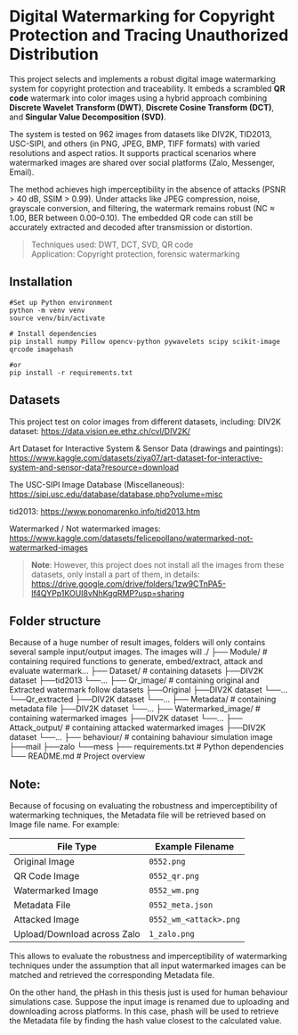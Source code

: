 # Digital Watermarking for Copyright Protection and Tracing Unauthorized Distribution

This project selects and implements a robust digital image watermarking system for copyright protection and traceability. It embeds a scrambled **QR code** watermark into color images using a hybrid approach combining **Discrete Wavelet Transform (DWT)**, **Discrete Cosine Transform (DCT)**, and **Singular Value Decomposition (SVD)**.

The system is tested on 962 images from datasets like DIV2K, TID2013, USC-SIPI, and others (in PNG, JPEG, BMP, TIFF formats) with varied resolutions and aspect ratios. It supports practical scenarios where watermarked images are shared over social platforms (Zalo, Messenger, Email).

The method achieves high imperceptibility in the absence of attacks (PSNR > 40 dB, SSIM > 0.99). Under attacks like JPEG compression, noise, grayscale conversion, and filtering, the watermark remains robust (NC ≈ 1.00, BER between 0.00–0.10). The embedded QR code can still be accurately extracted and decoded after transmission or distortion.

> Techniques used: DWT, DCT, SVD, QR code  
> Application: Copyright protection, forensic watermarking

## Installation

```
#Set up Python environment
python -m venv venv
source venv/bin/activate

# Install dependencies
pip install numpy Pillow opencv-python pywavelets scipy scikit-image qrcode imagehash

#or 
pip install -r requirements.txt
```

## Datasets
This project test on color images from different datasets, including:
DIV2K dataset: 
https://data.vision.ee.ethz.ch/cvl/DIV2K/ 

Art Dataset for Interactive System & Sensor Data (drawings and paintings):
https://www.kaggle.com/datasets/ziya07/art-dataset-for-interactive-system-and-sensor-data?resource=download

The USC-SIPI Image Database (Miscellaneous): 
https://sipi.usc.edu/database/database.php?volume=misc

tid2013:
https://www.ponomarenko.info/tid2013.htm

Watermarked / Not watermarked images:
https://www.kaggle.com/datasets/felicepollano/watermarked-not-watermarked-images 

> **Note**: However, this project does not install all the images from these datasets, only install a part of them, in details:
> https://drive.google.com/drive/folders/1zw9CTnPA5-lf4QYPp1KOUI8vNhKgqRMP?usp=sharing 

## Folder structure 
Because of a huge number of result images, folders will only contains several sample input/output images. The images will
./
├── Module/                # containing required functions to generate, embed/extract, attack and evaluate watermark...
├── Dataset/               # containing datasets
    ├──DIV2K dataset
    ├──tid2013
    └──...
├── Qr_image/              # containing original and Extracted watermark follow datasets
    ├──Original
        ├──DIV2K dataset
        └──...
    └──Qr_extracted
        ├──DIV2K dataset
        └──...
├── Metadata/              # containing metadata file 
    ├──DIV2K dataset
    └──...
├── Watermarked_image/     # containing watermarked images
    ├──DIV2K dataset
    └──...
├── Attack_output/         # containing attacked watermarked images
    ├──DIV2K dataset
    └──...
├── behaviour/             # containing bahaviour simulation image
    ├──mail
    ├──zalo
    └──mess
├── requirements.txt       # Python dependencies
└── README.md              # Project overview

## Note:
Because of focusing on evaluating the robustness and imperceptibility of watermarking techniques, the Metadata file will be retrieved based on Image file name. For example:

| File Type                   | Example Filename            |
|-----------------------------|-----------------------------|
| Original Image              | `0552.png`                  |
| QR Code Image               | `0552_qr.png`               |
| Watermarked Image           | `0552_wm.png`               |
| Metadata File               | `0552_meta.json`            |
| Attacked Image              | `0552_wm_<attack>.png`      |
| Upload/Download across Zalo | `1_zalo.png`                |

This allows to evaluate the robustness and imperceptibility of watermarking techniques under the assumption that all input watermarked images can be matched and retrieved the corresponding Metadata file.

On the other hand, the pHash in this thesis just is used for human behaviour simulations case. Suppose the input image is renamed due to uploading and downloading across platforms. In this case, phash will be used to retrieve the Metadata file by finding the hash value closest to the calculated value.